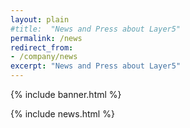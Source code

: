 ```yaml
---
layout: plain
#title:  "News and Press about Layer5"
permalink: /news
redirect_from:
- /company/news
excerpt: "News and Press about Layer5"
---
```

{% include banner.html %}

{% include news.html %}
